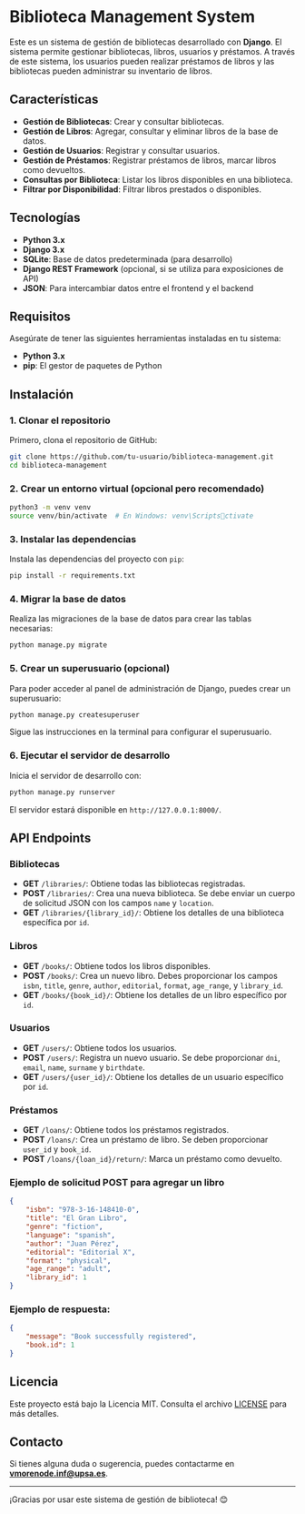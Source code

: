 # Biblioteca Management System

Este es un sistema de gestión de bibliotecas desarrollado con **Django**. El sistema permite gestionar bibliotecas, libros, usuarios y préstamos. A través de este sistema, los usuarios pueden realizar préstamos de libros y las bibliotecas pueden administrar su inventario de libros.

## Características

- **Gestión de Bibliotecas**: Crear y consultar bibliotecas.
- **Gestión de Libros**: Agregar, consultar y eliminar libros de la base de datos.
- **Gestión de Usuarios**: Registrar y consultar usuarios.
- **Gestión de Préstamos**: Registrar préstamos de libros, marcar libros como devueltos.
- **Consultas por Biblioteca**: Listar los libros disponibles en una biblioteca.
- **Filtrar por Disponibilidad**: Filtrar libros prestados o disponibles.

## Tecnologías

- **Python 3.x**
- **Django 3.x**
- **SQLite**: Base de datos predeterminada (para desarrollo)
- **Django REST Framework** (opcional, si se utiliza para exposiciones de API)
- **JSON**: Para intercambiar datos entre el frontend y el backend

## Requisitos

Asegúrate de tener las siguientes herramientas instaladas en tu sistema:

- **Python 3.x**
- **pip**: El gestor de paquetes de Python

## Instalación

### 1. Clonar el repositorio

Primero, clona el repositorio de GitHub:

```bash
git clone https://github.com/tu-usuario/biblioteca-management.git
cd biblioteca-management
```

### 2. Crear un entorno virtual (opcional pero recomendado)

```bash
python3 -m venv venv
source venv/bin/activate  # En Windows: venv\Scriptsctivate
```

### 3. Instalar las dependencias

Instala las dependencias del proyecto con `pip`:

```bash
pip install -r requirements.txt
```

### 4. Migrar la base de datos

Realiza las migraciones de la base de datos para crear las tablas necesarias:

```bash
python manage.py migrate
```

### 5. Crear un superusuario (opcional)

Para poder acceder al panel de administración de Django, puedes crear un superusuario:

```bash
python manage.py createsuperuser
```

Sigue las instrucciones en la terminal para configurar el superusuario.

### 6. Ejecutar el servidor de desarrollo

Inicia el servidor de desarrollo con:

```bash
python manage.py runserver
```

El servidor estará disponible en `http://127.0.0.1:8000/`.

## API Endpoints

### Bibliotecas

- **GET** `/libraries/`: Obtiene todas las bibliotecas registradas.
- **POST** `/libraries/`: Crea una nueva biblioteca. Se debe enviar un cuerpo de solicitud JSON con los campos `name` y `location`.
- **GET** `/libraries/{library_id}/`: Obtiene los detalles de una biblioteca específica por `id`.

### Libros

- **GET** `/books/`: Obtiene todos los libros disponibles.
- **POST** `/books/`: Crea un nuevo libro. Debes proporcionar los campos `isbn`, `title`, `genre`, `author`, `editorial`, `format`, `age_range`, y `library_id`.
- **GET** `/books/{book_id}/`: Obtiene los detalles de un libro específico por `id`.

### Usuarios

- **GET** `/users/`: Obtiene todos los usuarios.
- **POST** `/users/`: Registra un nuevo usuario. Se debe proporcionar `dni`, `email`, `name`, `surname` y `birthdate`.
- **GET** `/users/{user_id}/`: Obtiene los detalles de un usuario específico por `id`.

### Préstamos

- **GET** `/loans/`: Obtiene todos los préstamos registrados.
- **POST** `/loans/`: Crea un préstamo de libro. Se deben proporcionar `user_id` y `book_id`.
- **POST** `/loans/{loan_id}/return/`: Marca un préstamo como devuelto.

### Ejemplo de solicitud POST para agregar un libro

```json
{
    "isbn": "978-3-16-148410-0",
    "title": "El Gran Libro",
    "genre": "fiction",
    "language": "spanish",
    "author": "Juan Pérez",
    "editorial": "Editorial X",
    "format": "physical",
    "age_range": "adult",
    "library_id": 1
}
```

### Ejemplo de respuesta:

```json
{
    "message": "Book successfully registered",
    "book.id": 1
}
```

## Licencia

Este proyecto está bajo la Licencia MIT. Consulta el archivo [LICENSE](LICENSE) para más detalles.

## Contacto

Si tienes alguna duda o sugerencia, puedes contactarme en **vmorenode.inf@upsa.es**.

---

¡Gracias por usar este sistema de gestión de biblioteca! 😊
